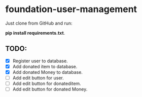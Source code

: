 # foundation-user-management
Just clone from GitHub and run:
 
**pip install requirements.txt**.

## TODO:

- [x] Register user to database.
- [x] Add donated item to database.
- [x] Add donated Money to database.
- [ ] Add edit button for user.
- [ ] Add edit button for donateditem.
- [ ] Add edit button for donated Money.
